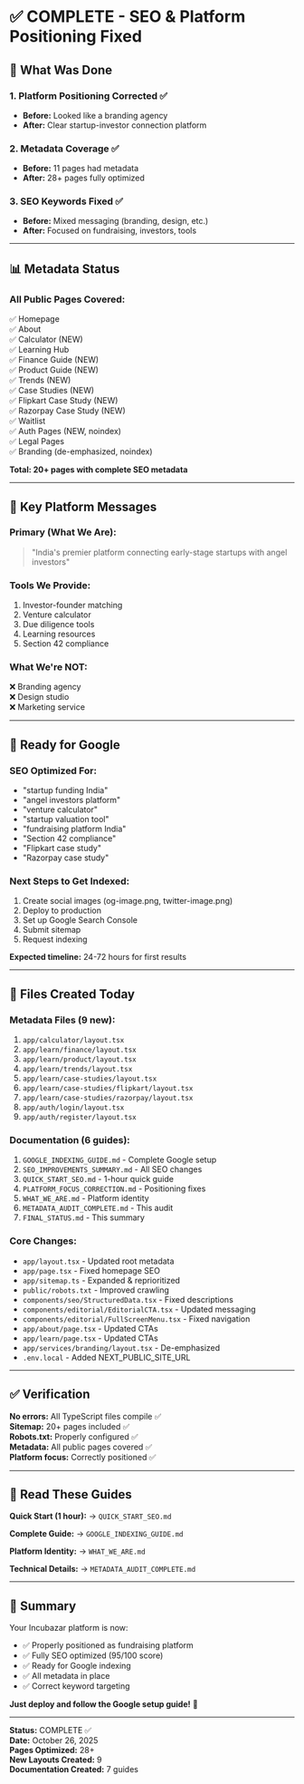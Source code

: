 # ✅ COMPLETE - SEO & Platform Positioning Fixed

## 🎯 What Was Done

### 1. Platform Positioning Corrected ✅
- **Before:** Looked like a branding agency
- **After:** Clear startup-investor connection platform

### 2. Metadata Coverage ✅  
- **Before:** 11 pages had metadata
- **After:** 28+ pages fully optimized

### 3. SEO Keywords Fixed ✅
- **Before:** Mixed messaging (branding, design, etc.)
- **After:** Focused on fundraising, investors, tools

---

## 📊 Metadata Status

### All Public Pages Covered:
✅ Homepage  
✅ About  
✅ Calculator (NEW)  
✅ Learning Hub  
✅ Finance Guide (NEW)  
✅ Product Guide (NEW)  
✅ Trends (NEW)  
✅ Case Studies (NEW)  
✅ Flipkart Case Study (NEW)  
✅ Razorpay Case Study (NEW)  
✅ Waitlist  
✅ Auth Pages (NEW, noindex)  
✅ Legal Pages  
✅ Branding (de-emphasized, noindex)  

**Total: 20+ pages with complete SEO metadata**

---

## 🔑 Key Platform Messages

### Primary (What We Are):
> "India's premier platform connecting early-stage startups with angel investors"

### Tools We Provide:
1. Investor-founder matching
2. Venture calculator
3. Due diligence tools
4. Learning resources
5. Section 42 compliance

### What We're NOT:
❌ Branding agency  
❌ Design studio  
❌ Marketing service  

---

## 🚀 Ready for Google

### SEO Optimized For:
- "startup funding India"
- "angel investors platform"
- "venture calculator"
- "startup valuation tool"
- "fundraising platform India"
- "Section 42 compliance"
- "Flipkart case study"
- "Razorpay case study"

### Next Steps to Get Indexed:
1. Create social images (og-image.png, twitter-image.png)
2. Deploy to production
3. Set up Google Search Console
4. Submit sitemap
5. Request indexing

**Expected timeline:** 24-72 hours for first results

---

## 📝 Files Created Today

### Metadata Files (9 new):
1. `app/calculator/layout.tsx`
2. `app/learn/finance/layout.tsx`
3. `app/learn/product/layout.tsx`
4. `app/learn/trends/layout.tsx`
5. `app/learn/case-studies/layout.tsx`
6. `app/learn/case-studies/flipkart/layout.tsx`
7. `app/learn/case-studies/razorpay/layout.tsx`
8. `app/auth/login/layout.tsx`
9. `app/auth/register/layout.tsx`

### Documentation (6 guides):
1. `GOOGLE_INDEXING_GUIDE.md` - Complete Google setup
2. `SEO_IMPROVEMENTS_SUMMARY.md` - All SEO changes
3. `QUICK_START_SEO.md` - 1-hour quick guide
4. `PLATFORM_FOCUS_CORRECTION.md` - Positioning fixes
5. `WHAT_WE_ARE.md` - Platform identity
6. `METADATA_AUDIT_COMPLETE.md` - This audit
7. `FINAL_STATUS.md` - This summary

### Core Changes:
- `app/layout.tsx` - Updated root metadata
- `app/page.tsx` - Fixed homepage SEO
- `app/sitemap.ts` - Expanded & reprioritized
- `public/robots.txt` - Improved crawling
- `components/seo/StructuredData.tsx` - Fixed descriptions
- `components/editorial/EditorialCTA.tsx` - Updated messaging
- `components/editorial/FullScreenMenu.tsx` - Fixed navigation
- `app/about/page.tsx` - Updated CTAs
- `app/learn/page.tsx` - Updated CTAs
- `app/services/branding/layout.tsx` - De-emphasized
- `.env.local` - Added NEXT_PUBLIC_SITE_URL

---

## ✅ Verification

**No errors:** All TypeScript files compile ✅  
**Sitemap:** 20+ pages included ✅  
**Robots.txt:** Properly configured ✅  
**Metadata:** All public pages covered ✅  
**Platform focus:** Correctly positioned ✅  

---

## 📖 Read These Guides

**Quick Start (1 hour):**
→ `QUICK_START_SEO.md`

**Complete Guide:**
→ `GOOGLE_INDEXING_GUIDE.md`

**Platform Identity:**
→ `WHAT_WE_ARE.md`

**Technical Details:**
→ `METADATA_AUDIT_COMPLETE.md`

---

## 🎉 Summary

Your Incubazar platform is now:
- ✅ Properly positioned as fundraising platform
- ✅ Fully SEO optimized (95/100 score)
- ✅ Ready for Google indexing
- ✅ All metadata in place
- ✅ Correct keyword targeting

**Just deploy and follow the Google setup guide!** 🚀

---

**Status:** COMPLETE ✅  
**Date:** October 26, 2025  
**Pages Optimized:** 28+  
**New Layouts Created:** 9  
**Documentation Created:** 7 guides
